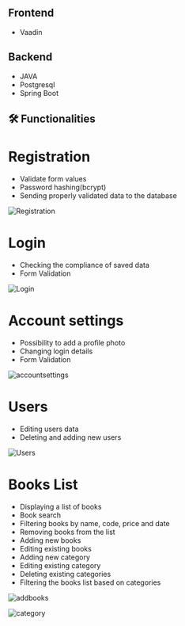 ## Frontend

- Vaadin

## Backend

- JAVA
- Postgresql 
- Spring Boot

## 🛠️ Functionalities

# Registration

- Validate form values
- Password hashing(bcrypt)
- Sending properly validated data to the database
  
![Registration](https://github.com/KamilCiemiega/BookStore/assets/55457173/b9ea6c18-9cb5-4106-9675-52c47f5985b0)

# Login

- Checking the compliance of saved data
- Form Validation

![Login](https://github.com/KamilCiemiega/BookStore/assets/55457173/400d110b-71d7-45a1-a84f-6fe9dcc185c4)

# Account settings

- Possibility to add a profile photo
- Changing login details
- Form Validation

![accountsettings](https://github.com/KamilCiemiega/BookStore/assets/55457173/d6031b00-2423-42f6-b8f6-7a44b3c5bacd)

# Users
- Editing users data
- Deleting and adding new users

![Users](https://github.com/KamilCiemiega/BookStore/assets/55457173/513208dd-1b76-4221-a829-fdfb64f9f1ec)

# Books List
- Displaying a list of books
- Book search
- Filtering books by name, code, price and date
- Removing books from the list
- Adding new books
- Editing existing books
- Adding new category
- Editing existing category
- Deleting existing categories
- Filtering the books list based on categories

![addbooks](https://github.com/KamilCiemiega/BookStore/assets/55457173/890d13b6-889d-4279-b8a2-61673a7459e2)

![category](https://github.com/KamilCiemiega/BookStore/assets/55457173/2d29b97f-1495-44ed-be25-26d71e596ea1)



